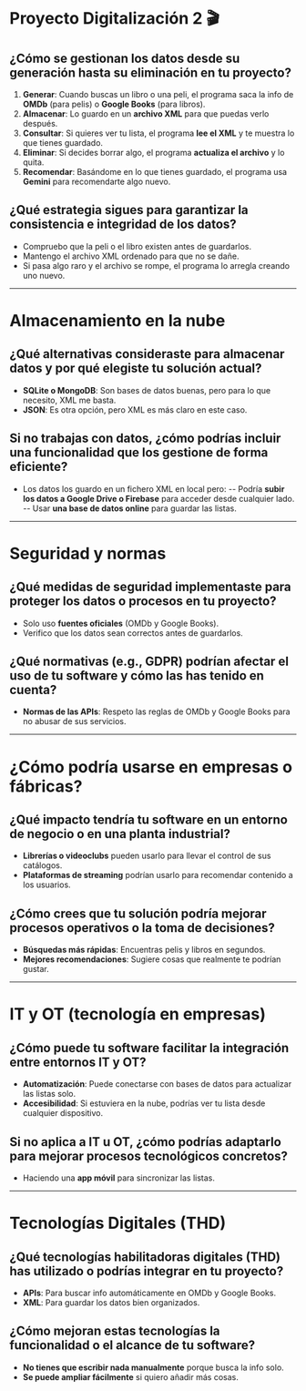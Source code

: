 # Proyecto Digitalización 2 🎬  

## ¿Cómo se gestionan los datos desde su generación hasta su eliminación en tu proyecto?
1. **Generar**: Cuando buscas un libro o una peli, el programa saca la info de **OMDb** (para pelis) o **Google Books** (para libros).  
2. **Almacenar**: Lo guardo en un **archivo XML** para que puedas verlo después.  
3. **Consultar**: Si quieres ver tu lista, el programa **lee el XML** y te muestra lo que tienes guardado.  
4. **Eliminar**: Si decides borrar algo, el programa **actualiza el archivo** y lo quita.  
5. **Recomendar**: Basándome en lo que tienes guardado, el programa usa **Gemini** para recomendarte algo nuevo.  

##  ¿Qué estrategia sigues para garantizar la consistencia e integridad de los datos?
- Compruebo que la peli o el libro existen antes de guardarlos.  
- Mantengo el archivo XML ordenado para que no se dañe.  
- Si pasa algo raro y el archivo se rompe, el programa lo arregla creando uno nuevo.  

---

#  Almacenamiento en la nube  

## ¿Qué alternativas consideraste para almacenar datos y por qué elegiste tu solución actual?
- **SQLite o MongoDB**: Son bases de datos buenas, pero para lo que necesito, XML me basta.  
- **JSON**: Es otra opción, pero XML es más claro en este caso.  

## Si no trabajas con datos, ¿cómo podrías incluir una funcionalidad que los gestione de forma eficiente?
- Los datos los guardo en un fichero XML en local pero:
-- Podría **subir los datos a Google Drive o Firebase** para acceder desde cualquier lado.  
-- Usar **una base de datos online** para guardar las listas.  

---

# Seguridad y normas  

## ¿Qué medidas de seguridad implementaste para proteger los datos o procesos en tu proyecto?
- Solo uso **fuentes oficiales** (OMDb y Google Books).  
- Verifico que los datos sean correctos antes de guardarlos.  

## ¿Qué normativas (e.g., GDPR) podrían afectar el uso de tu software y cómo las has tenido en cuenta?
- **Normas de las APIs**: Respeto las reglas de OMDb y Google Books para no abusar de sus servicios.  

---

# ¿Cómo podría usarse en empresas o fábricas?  

## ¿Qué impacto tendría tu software en un entorno de negocio o en una planta industrial? 
- **Librerías o videoclubs** pueden usarlo para llevar el control de sus catálogos.  
- **Plataformas de streaming** podrían usarlo para recomendar contenido a los usuarios.  

## ¿Cómo crees que tu solución podría mejorar procesos operativos o la toma de decisiones?
- **Búsquedas más rápidas**: Encuentras pelis y libros en segundos.  
- **Mejores recomendaciones**: Sugiere cosas que realmente te podrían gustar.  

---

# IT y OT (tecnología en empresas)  

## ¿Cómo puede tu software facilitar la integración entre entornos IT y OT? 
- **Automatización**: Puede conectarse con bases de datos para actualizar las listas solo.  
- **Accesibilidad**: Si estuviera en la nube, podrías ver tu lista desde cualquier dispositivo.  

## Si no aplica a IT u OT, ¿cómo podrías adaptarlo para mejorar procesos tecnológicos concretos? 
- Haciendo una **app móvil** para sincronizar las listas.  

---

# Tecnologías Digitales (THD)  

## ¿Qué tecnologías habilitadoras digitales (THD) has utilizado o podrías integrar en tu proyecto?
- **APIs**: Para buscar info automáticamente en OMDb y Google Books.  
- **XML**: Para guardar los datos bien organizados.  

## ¿Cómo mejoran estas tecnologías la funcionalidad o el alcance de tu software?
- **No tienes que escribir nada manualmente** porque busca la info solo.  
- **Se puede ampliar fácilmente** si quiero añadir más cosas.  

